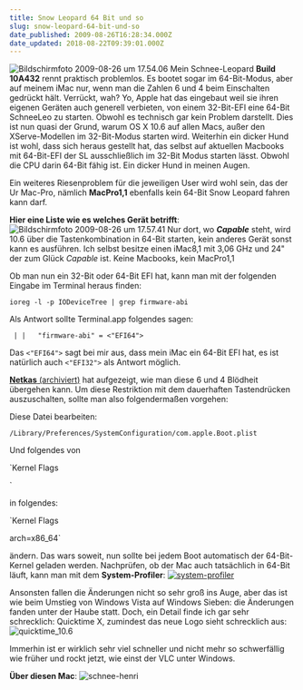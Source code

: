 ```yaml
---
title: Snow Leopard 64 Bit und so
slug: snow-leopard-64-bit-und-so
date_published: 2009-08-26T16:28:34.000Z
date_updated: 2018-08-22T09:39:01.000Z
---
```


![Bildschirmfoto 2009-08-26 um 17.54.06](//picdump.thafaker.de/2009/08/Bildschirmfoto-2009-08-26-um-17.54.06.jpg)
Mein Schnee-Leopard **Build 10A432** rennt praktisch problemlos. Es bootet sogar im 64-Bit-Modus, aber auf meinem iMac nur, wenn man die Zahlen 6 und 4 beim Einschalten gedrückt hält. Verrückt, wah? Yo, Apple hat das eingebaut weil sie ihren eigenen Geräten auch generell verbieten, von einem 32-Bit-EFI eine 64-Bit SchneeLeo zu starten. Obwohl es technisch gar kein Problem darstellt. Dies ist nun quasi der Grund, warum OS X 10.6 auf allen Macs, außer den XServe-Modellen im 32-Bit-Modus starten wird. Weiterhin ein dicker Hund ist wohl, dass sich heraus gestellt hat, das selbst auf aktuellen Macbooks mit 64-Bit-EFI der SL ausschließlich im 32-Bit Modus starten lässt. Obwohl die CPU darin 64-Bit fähig ist. Ein dicker Hund in meinen Augen.

Ein weiteres Riesenproblem für die jeweiligen User wird wohl sein, das der Ur Mac-Pro, nämlich **MacPro1,1** ebenfalls kein 64-Bit Snow Leopard fahren kann darf.

**Hier eine Liste wie es welches Gerät betrifft**:
![Bildschirmfoto 2009-08-26 um 17.57.41](//picdump.thafaker.de/2009/08/Bildschirmfoto-2009-08-26-um-17.57.41.jpg)
Nur dort, wo ***Capable*** steht, wird 10.6 über die Tastenkombination in 64-Bit starten, kein anderes Gerät sonst kann es ausführen. Ich selbst besitze einen iMac8,1 mit 3,06 GHz und 24" der zum Glück *Capable* ist. Keine Macbooks, kein MacPro1,1

Ob man nun ein 32-Bit oder 64-Bit EFI hat, kann man mit der folgenden Eingabe im Terminal heraus finden:

`ioreg -l -p IODeviceTree | grep firmware-abi`

Als Antwort sollte Terminal.app folgendes sagen:

` | |   "firmware-abi" = <"EFI64">`

Das `<"EFI64">` sagt bei mir aus, dass mein iMac ein 64-Bit EFI hat, es ist natürlich auch `<"EFI32">` als Antwort möglich.

[**Netkas** (archiviert)](http://web.archive.org/web/20090831000223/http://netkas.org:80/?p=127) hat aufgezeigt, wie man diese 6 und 4 Blödheit übergehen kann. Um diese Restriktion mit dem dauerhaften Tastendrücken auszuschalten, sollte man also folgendermaßen vorgehen:

Diese Datei bearbeiten:

`/Library/Preferences/SystemConfiguration/com.apple.Boot.plist`

Und folgendes von

`<key>Kernel Flags</key>

<string></string>`

in folgendes:

`<key>Kernel Flags</key>

<string>arch=x86_64</string>`

ändern. Das wars soweit, nun sollte bei jedem Boot automatisch der 64-Bit-Kernel geladen werden. Nachprüfen, ob der Mac auch tatsächlich in 64-Bit läuft, kann man mit dem **System-Profiler**:
[![system-profiler](//picdump.thafaker.de/2009/08/system-profiler1-300x249.jpg)](http://picdump.thafaker.de/2009/08/system-profiler1.jpg)

Ansonsten fallen die Änderungen nicht so sehr groß ins Auge, aber das ist wie beim Umstieg von Windows Vista auf Windows Sieben: die Änderungen fanden unter der Haube statt. Doch, ein Detail finde ich gar sehr schrecklich: Quicktime X, zumindest das neue Logo sieht schrecklich aus:
![quicktime_10.6](//picdump.thafaker.de/2009/08/quicktime_10.6.jpg)

Immerhin ist er wirklich sehr viel schneller und nicht mehr so schwerfällig wie früher und rockt jetzt, wie einst der VLC unter Windows.

**Über diesen Mac**:
![schnee-henri](//picdump.thafaker.de/2009/08/schnee-henri.jpg)
